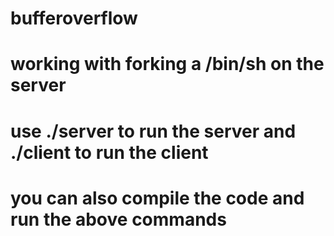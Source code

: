 # bufferoverflow
# working with forking a /bin/sh on the server
# use ./server to run the server and ./client to run the client
# you can also compile the code and run the above commands
